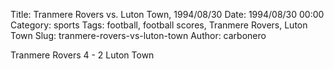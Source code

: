 Title: Tranmere Rovers vs. Luton Town, 1994/08/30
Date: 1994/08/30 00:00
Category: sports
Tags: football, football scores, Tranmere Rovers, Luton Town
Slug: tranmere-rovers-vs-luton-town
Author: carbonero


Tranmere Rovers 4 - 2 Luton Town
